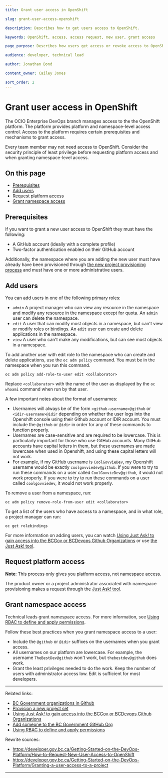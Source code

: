 ```yaml
---
title: Grant user access in OpenShift

slug: grant-user-access-openshift

description: Describes how to get users access to OpenShift.

keywords: OpenShift, access, access request, new user, grant access

page_purpose: Describes how users get access or revoke access to OpenShift and the prerequisites.

audience: developer, technical lead

author: Jonathan Bond

content_owner: Cailey Jones

sort_order: 2
---
```


# Grant user access in OpenShift

The OCIO Enterprise DevOps branch manages access to the the OpenShift platform. The platform provides platform and namespace-level access control. Access to the platform requires certain prerequisites and mechanisms to grant access.

Every team member may not need access to OpenShift. Consider the security principle of least privilege before requesting platform access and when granting namespace-level access.

## On this page
- [Prerequisites](#prereqs)
- [Add users](#add-users)
- [Request platform access](#request-access)
- [Grant namespace access](#grant-access)

## Prerequisites<a name="prereqs"></a>

If you want to grant a new user access to OpenShift they must have the following:

- A GitHub account (ideally with a complete profile)
- Two-factor authentication enabled on their GitHub account

Additionally, the namespace where you are adding the new user must have already have been provisioned through [the new project provisioning process](./provision-new-openshift-project.md) and must have one or more administrative users.

## Add users<a name="add-users"></a>

You can add users in one of the following primary roles:

* ``admin`` A project manager who can view any resource in the namespace and modify any resource in the namespace except for quota.  An ``admin`` user can delete the namespace.
* ``edit`` A user that can modify most objects in a namespace, but can't view or modify roles or bindings. An ``edit`` user can create and delete applications in the namespace.
* ``view`` A user who can't make any modifications, but can see most objects in a namespace.

To add another user with edit role to the namespace who can create and delete applications, use the ``oc adm policy`` command. You must be in the namespace when you run this command.

```
oc adm policy add-role-to-user edit <collaborator>
```

Replace ``<collaborator>`` with the name of the user as displayed by the ``oc whoami`` command when run by that user. 

A few important notes about the format of usernames: 
- Usernames will always be of the form ``<github-username>@github`` or ``<idir-username>@idir`` depending on whether the user logs into the Openshift console using their Github account or IDIR account. You must include the ``@github`` or ``@idir`` in order for any of these commands to function properly.
- Usernames are case-sensitive and are required to be lowercase. This is particularly important for those who use GitHub accounts. Many GitHub accounts have capital letters in them, but these usernames are made lowercase when used in Openshift, and using these capital letters will not work. 
- For example, if my GitHub username is ``CoolGovvieDev``, my Openshift username would be exactly ``coolgovviedev@github``. If you were to try to run these commands on a user called ``CoolGovvieDev@github``, it would not work properly. If you were to try to run these commands on a user called ``coolgovviedev``, it would not work properly.

To remove a user from a namespace, run:

```
oc adm policy remove-role-from-user edit <collaborator>
```
To get a list of the users who have access to a namespace, and in what role, a project manager can run:
```
oc get rolebindings
```
For more information on adding users, you can watch [Using Just Ask! to gain access into the BCGov or BCDevops Github Organizations](https://www.youtube.com/watch?v=IvdPyx2-qm0) or use [the Just Ask! tool](https://just-ask-web-bdec76-prod.apps.silver.devops.gov.bc.ca/).

## Request platform access<a name="request-access"></a>

**Note**: This process only gives you platform access, not namespace access.

The product owner or a project administrator associated with namespace provisioning makes a request through the [Just Ask! tool](https://just-ask-web-bdec76-prod.apps.silver.devops.gov.bc.ca/).

## Grant namespace access<a name="grant-access"></a>

Technical leads grant namespace access. For more information, see [Using RBAC to define and apply permissions](https://docs.openshift.com/container-platform/4.9/authentication/using-rbac.html).

Follow these best practices when you grant namespace access to a user:
- Include the `@github` or `@idir` suffixes on the usernames when you grant access.
- All usernames on our platform are lowercase. For example, the username `TheBestDev@github` won't work, but `thebestdev@github` does work.
- Grant the least privileges needed to do the work. Keep the number of users with administrator access low. Edit is sufficient for most developers.

---
Related links:
* [BC Government organizations in Github](./bc-government-organizations-in-github.md)
* [Provision a new project set](./provision-new-openshift-project.md)
* [Using Just Ask! to gain access into the BCGov or BCDevops Github Organizations](https://www.youtube.com/watch?v=IvdPyx2-qm0)
* [Add someone to the BC Government GitHub Org](https://just-ask-web-bdec76-prod.apps.silver.devops.gov.bc.ca/)
* [Using RBAC to define and apply permissions](https://docs.openshift.com/container-platform/4.9/authentication/using-rbac.html)

Rewrite sources:
* https://developer.gov.bc.ca/Getting-Started-on-the-DevOps-Platform/How-to-Request-New-User-Access-to-OpenShift
* https://developer.gov.bc.ca/Getting-Started-on-the-DevOps-Platform/Granting-a-user-access-to-a-project
---
